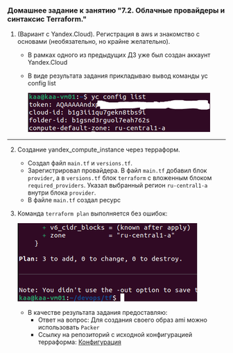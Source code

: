 ### Домашнее задание к занятию "7.2. Облачные провайдеры и синтаксис Terraform."

1. (Вариант с Yandex.Cloud). Регистрация в aws и знакомство с основами (необязательно, но крайне желательно).
   * В рамках одного из предыдущих ДЗ уже был создан аккаунт Yandex.Cloud
   * В виде результата задания прикладываю вывод команды yc config list
   
     ![proof01](https://github.com/crursus/devops-netology/blob/main/images/proof-07-terraform-02-syntax-01.png)

---
2. Создание yandex_compute_instance через терраформ. 

   * Создал файл `main.tf` и `versions.tf`.
   * Зарегистрировал провайдера. В файл `main.tf` добавил блок `provider`, а в `versions.tf` блок `terraform` с вложенным блоком `required_providers`. Указал выбранный регион ``ru-central1-a`` внутри блока `provider`.
   * В файле `main.tf` создал ресурс 
3. Команда `terraform plan` выполняется без ошибок:

    ![proof02](https://github.com/crursus/devops-netology/blob/main/images/proof-07-terraform-02-syntax-02.png)
   * В качестве результата задания предоставляю:
     - Ответ на вопрос: Для создания своего образ ami можно использовать ``Packer``
     - Ссылку на репозиторий с исходной конфигурацией терраформа: [Конфигурация](https://github.com/crursus/devops-netology/tree/main/homeworks/07-terraform-02-syntax)
